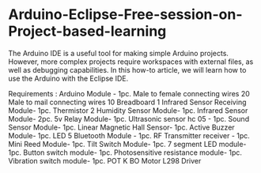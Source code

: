 # Arduino-Eclipse-Free-session-on-Project-based-learning
The Arduino IDE is a useful tool for making simple Arduino projects. However, more complex projects require workspaces with external files, as well as debugging capabilities. In this how-to article, we will learn how to use the Arduino with the Eclipse IDE.

Requirements :
Arduino Module - 1pc.
Male to female connecting wires 20 
Male to mail connecting wires 10 
Breadboard  1
Infrared Sensor Receiving Module- 1pc.
Thermistor 2
Humidity Sensor Module- 1pc.
Infrared Sensor Module- 2pc.
5v Relay Module- 1pc.
Ultrasonic sensor hc 05 - 1pc.
Sound Sensor Module- 1pc.
Linear Magnetic Hall Sensor- 1pc.
Active Buzzer Module- 1pc.
LED 5
Bluetooth Module - 1pc.
RF Transmitter receiver - 1pc.
Mini Reed Module- 1pc.
Tilt Switch Module- 1pc.
7 segment  LED module- 1pc.
Button switch module- 1pc.
Photosensitive resistance module- 1pc.
Vibration switch module- 1pc.
POT   K
BO Motor
L298 Driver
